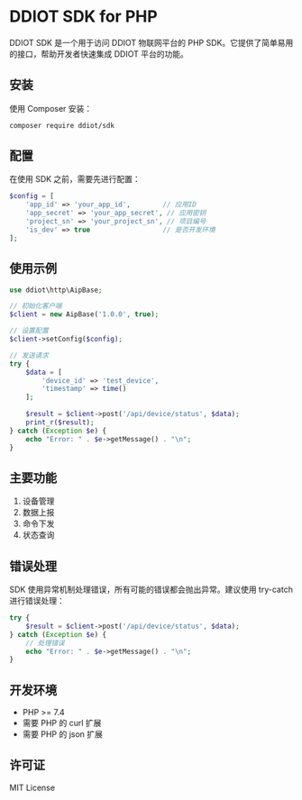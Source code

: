 # DDIOT SDK for PHP

DDIOT SDK 是一个用于访问 DDIOT 物联网平台的 PHP SDK。它提供了简单易用的接口，帮助开发者快速集成 DDIOT 平台的功能。

## 安装

使用 Composer 安装：

```bash
composer require ddiot/sdk
```

## 配置

在使用 SDK 之前，需要先进行配置：

```php
$config = [
    'app_id' => 'your_app_id',        // 应用ID
    'app_secret' => 'your_app_secret', // 应用密钥
    'project_sn' => 'your_project_sn', // 项目编号
    'is_dev' => true                  // 是否开发环境
];
```

## 使用示例

```php
use ddiot\http\AipBase;

// 初始化客户端
$client = new AipBase('1.0.0', true);

// 设置配置
$client->setConfig($config);

// 发送请求
try {
    $data = [
        'device_id' => 'test_device',
        'timestamp' => time()
    ];
    
    $result = $client->post('/api/device/status', $data);
    print_r($result);
} catch (Exception $e) {
    echo "Error: " . $e->getMessage() . "\n";
}
```

## 主要功能

1. 设备管理
2. 数据上报
3. 命令下发
4. 状态查询

## 错误处理

SDK 使用异常机制处理错误，所有可能的错误都会抛出异常。建议使用 try-catch 进行错误处理：

```php
try {
    $result = $client->post('/api/device/status', $data);
} catch (Exception $e) {
    // 处理错误
    echo "Error: " . $e->getMessage() . "\n";
}
```

## 开发环境

- PHP >= 7.4
- 需要 PHP 的 curl 扩展
- 需要 PHP 的 json 扩展

## 许可证

MIT License